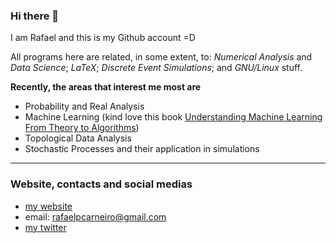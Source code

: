 ### Hi there 👋

I am Rafael and this is my Github account =D                                        
                                                                                    
All programs here are related, in some extent, to: _Numerical Analysis_ and _Data Science_;
_LaTeX_; _Discrete Event Simulations_; and _GNU/Linux_ stuff.        

<strong>Recently, the areas that interest me most are</strong>
+ Probability and Real Analysis 
+ Machine Learning (kind love this book [Understanding Machine Learning
From Theory to Algorithms](https://www.cambridge.org/core/books/understanding-machine-learning/3059695661405D25673058E43C8BE2A6))
+ Topological Data Analysis
+ Stochastic Processes and their application in simulations

---
### Website, contacts and social medias 
+ [my website](https://rafaelpcarneiro.github.io/)
+ email: rafaelpcarneiro@gmail.com
+ [my twitter](https://twitter.com/Rafaelpc_89)


